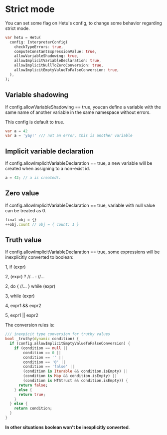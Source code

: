 # Strict mode

You can set some flag on Hetu's config, to change some behavior regarding strict mode.

```dart
var hetu = Hetu(
  config: InterpreterConfig(
    checkTypeErrors: true,
    computeConstantExpressionValue: true,
    allowVariableShadowing: true,
    allowImplicitVariableDeclaration: true,
    allowImplicitNullToZeroConversion: true,
    allowImplicitEmptyValueToFalseConversion: true,
  ),
);
```

## Variable shadowing

If config.allowVariableShadowing == true, youcan define a variable with the same name of another variable in the same namespace without errors.

This config is default to true.

```dart
var a = 42
var a = 'yay!' /// not an error, this is another variable
```

## Implicit variable declaration

If config.allowImplicitVariableDeclaration == true, a new variable will be created when assigning to a non-exist id.

```javascript
a = 42; // a is created!.
```

## Zero value

If config.allowImplicitVariableDeclaration == true, variable with null value can be treated as 0.

```javascript
final obj = {}
++obj.count // obj = { count: 1 }
```

## Truth value

If config.allowImplicitVariableDeclaration == true, some expressions will be inexplicitly converted to boolean:

1, if (expr)

2, (expr) ? //... : //...

2, do { //... } while (expr)

3, while (expr)

4, expr1 && expr2

5, expr1 || expr2

The conversion rules is:

```dart
/// inexpicit type conversion for truthy values
bool _truthy(dynamic condition) {
  if (config.allowImplicitEmptyValueToFalseConversion) {
    if (condition == null ||
        condition == 0 ||
        condition == '' ||
        condition == '0' ||
        condition == 'false' ||
        (condition is Iterable && condition.isEmpty) ||
        (condition is Map && condition.isEmpty) ||
        (condition is HTStruct && condition.isEmpty)) {
      return false;
    } else {
      return true;
    }
  } else {
    return condition;
  }
}
```

**In other situations boolean won't be inexplicitly converted**.
